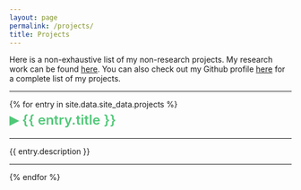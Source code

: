 ```yaml
---
layout: page
permalink: /projects/
title: Projects
---
```


<p>
Here is a non-exhaustive list of my non-research projects.
My research work can be found <a href="/research">here</a>.
You can also check out my Github profile <a href="https://github.com/jawadefaj">here</a> for a complete list of my projects.
</p>
<hr>
{% for entry in site.data.site_data.projects %}
<details>
  <summary class="toggle"><span class="arrow">&#9656;</span> {{ entry.title }}</summary>

  {% if entry.images %}
    <div class="project-images {{ entry.image_layout }}">
      {% for img in entry.images %}
        <img src="{{ img }}" alt="{{ entry.title }}" class="project-img">
      {% endfor %}
    </div>
  {% endif %}

  <br>
  {% for link in entry.links %}
    <a href="{{ link.url }}" class="color-button">{{ link.text }}</a>
  {% endfor %}
</details>
<hr><p>{{ entry.description }}</p><hr>
{% endfor %}

<!-- ─────  S T Y L E S  ─────────────────────────────────────────────────────────────── -->
<style>
summary.toggle {
  cursor: pointer;
  display: flex;
  align-items: center;
  gap: 0.45rem;
  font-size: 1.5rem;
  font-weight: 600;
  color: #50C878;
  white-space: nowrap;
}
summary.toggle::-webkit-details-marker,
summary.toggle::marker { display: none; }
summary.toggle .arrow {
  font-size: 1.3em;
  transition: transform 0.2s ease;
}
details[open] > summary.toggle .arrow {
  transform: rotate(90deg);
}

.project-images.row {
  display: flex;
  flex-wrap: wrap;
  gap: 0.75rem;
  margin: 1em 0;
}
.project-images.column {
  display: flex;
  flex-direction: column;
  gap: 0.75rem;
  margin: 1em 0;
}
.project-img {
  max-width: 100%;
  height: auto;
  border-radius: 8px;
}
</style>

<!-- ─────  J S  (A C C O R D I O N)  ──────────────────────────────────────────────── -->
<script>
document.addEventListener('DOMContentLoaded', () => {
  const all = document.querySelectorAll('details');
  all.forEach(d => d.addEventListener('toggle', () => {
    if (!d.open) return;
    all.forEach(o => { if (o !== d) o.open = false; });
  }));
});
</script>
